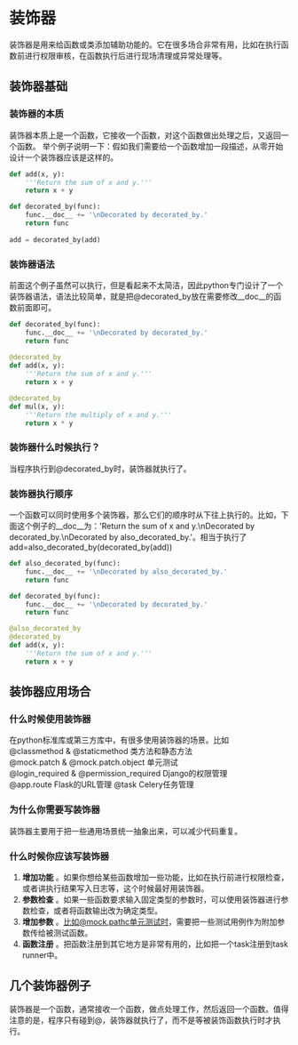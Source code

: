 # 装饰器
装饰器是用来给函数或类添加辅助功能的。它在很多场合非常有用，比如在执行函数前进行权限审核，在函数执行后进行现场清理或异常处理等。
## 装饰器基础
### 装饰器的本质
装饰器本质上是一个函数，它接收一个函数，对这个函数做出处理之后，又返回一个函数。
举个例子说明一下：假如我们需要给一个函数增加一段描述，从零开始设计一个装饰器应该是这样的。
```python
def add(x, y):
    '''Return the sum of x and y.'''
    return x + y

def decorated_by(func):
    func.__doc__ += '\nDecorated by decorated_by.'
    return func
    
add = decorated_by(add)
```
### 装饰器语法
前面这个例子虽然可以执行，但是看起来不太简洁，因此python专门设计了一个装饰器语法，语法比较简单，就是把@decorated_by放在需要修改__doc__的函数前面即可。
```python
def decorated_by(func):
    func.__doc__ += '\nDecorated by decorated_by.'
    return func
 
@decorated_by    
def add(x, y):
    '''Return the sum of x and y.'''
    return x + y

@decorated_by    
def mul(x, y):
    '''Return the multiply of x and y.'''
    return x * y
```
### 装饰器什么时候执行？
当程序执行到@decorated_by时，装饰器就执行了。
### 装饰器执行顺序
一个函数可以同时使用多个装饰器，那么它们的顺序时从下往上执行的。比如，下面这个例子的__doc__为：'Return the sum of x and y.\nDecorated by decorated_by.\nDecorated by also_decorated_by.'。相当于执行了add=also_decorated_by(decorated_by(add))
```python
def also_decorated_by(func):
    func.__doc__ += '\nDecorated by also_decorated_by.'
    return func

def decorated_by(func):
    func.__doc__ += '\nDecorated by decorated_by.'
    return func

@also_decorated_by 
@decorated_by    
def add(x, y):
    '''Return the sum of x and y.'''
    return x + y
```
## 装饰器应用场合
### 什么时候使用装饰器
在python标准库或第三方库中，有很多使用装饰器的场景。比如  
@classmethod & @staticmethod 类方法和静态方法  
@mock.patch & @mock.patch.object 单元测试  
@login_required & @permission_required Django的权限管理  
@app.route Flask的URL管理
@task Celery任务管理
### 为什么你需要写装饰器
装饰器主要用于把一些通用场景统一抽象出来，可以减少代码重复。
### 什么时候你应该写装饰器
1. __增加功能__ 。如果你想给某些函数增加一些功能，比如在执行前进行权限检查，或者讲执行结果写入日志等，这个时候最好用装饰器。
2. __参数检查__ 。如果一些函数要求输入固定类型的参数时，可以使用装饰器进行参数检查，或者将函数输出改为确定类型。
3. __增加参数__ 。比如@mock.pathc单元测试时，需要把一些测试用例作为附加参数传给被测试函数。
4. __函数注册__ 。把函数注册到其它地方是非常有用的，比如把一个task注册到task runner中。
## 几个装饰器例子
装饰器是一个函数，通常接收一个函数，做点处理工作，然后返回一个函数。值得注意的是，程序只有碰到@，装饰器就执行了，而不是等被装饰函数执行时才执行。
